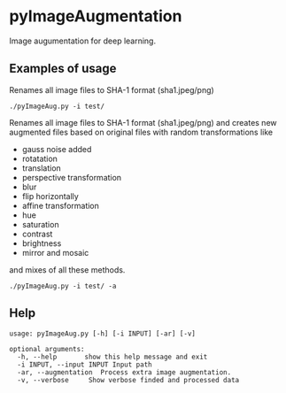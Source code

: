 # pyImageAugmentation
Image augumentation for deep learning.



## Examples of usage

Renames all image files to SHA-1 format (sha1.jpeg/png)

`./pyImageAug.py -i test/`



Renames all image files to SHA-1 format (sha1.jpeg/png) and creates new augmented files based on original files with random transformations like

- gauss noise added
- rotatation
- translation
- perspective transformation
- blur
- flip horizontally
- affine transformation
- hue
- saturation
- contrast
- brightness
- mirror and mosaic

and mixes of all these methods.

`./pyImageAug.py -i test/ -a`

## Help

```shell
usage: pyImageAug.py [-h] [-i INPUT] [-ar] [-v]

optional arguments:
  -h, --help       show this help message and exit
  -i INPUT, --input INPUT Input path
  -ar, --augmentation  Process extra image augmentation.
  -v, --verbose     Show verbose finded and processed data
```
